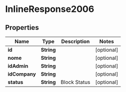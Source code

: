 
# InlineResponse2006

## Properties
Name | Type | Description | Notes
------------ | ------------- | ------------- | -------------
**id** | **String** |  |  [optional]
**nome** | **String** |  |  [optional]
**idAdmin** | **String** |  |  [optional]
**idCompany** | **String** |  |  [optional]
**status** | **String** | Block Status |  [optional]



